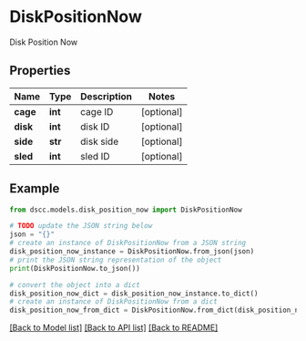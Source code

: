 # DiskPositionNow

Disk Position Now

## Properties

Name | Type | Description | Notes
------------ | ------------- | ------------- | -------------
**cage** | **int** | cage ID | [optional] 
**disk** | **int** | disk ID | [optional] 
**side** | **str** | disk side | [optional] 
**sled** | **int** | sled ID | [optional] 

## Example

```python
from dscc.models.disk_position_now import DiskPositionNow

# TODO update the JSON string below
json = "{}"
# create an instance of DiskPositionNow from a JSON string
disk_position_now_instance = DiskPositionNow.from_json(json)
# print the JSON string representation of the object
print(DiskPositionNow.to_json())

# convert the object into a dict
disk_position_now_dict = disk_position_now_instance.to_dict()
# create an instance of DiskPositionNow from a dict
disk_position_now_from_dict = DiskPositionNow.from_dict(disk_position_now_dict)
```
[[Back to Model list]](../README.md#documentation-for-models) [[Back to API list]](../README.md#documentation-for-api-endpoints) [[Back to README]](../README.md)


